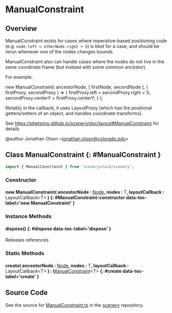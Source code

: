 # ManualConstraint

## Overview

ManualConstraint exists for cases where imperative-based positioning code (e.g. `node.left = otherNode.right + 5`)
is best for a case, and should be rerun whenever one of the nodes changes bounds.

ManualConstraint also can handle cases where the nodes do not live in the same coordinate frame (but instead with
some common ancestor).

For example:

new ManualConstraint( ancestorNode, [ firstNode, secondNode ], ( firstProxy, secondProxy ) =&gt; {
  firstProxy.left = secondProxy.right + 5;
  secondProxy.centerY = firstProxy.centerY;
} );

Notably in the callback, it uses LayoutProxy (which has the positional getters/setters of an object, and handles
coordinate transforms).

See https://phetsims.github.io/scenery/doc/layout#ManualConstraint for details

@author Jonathan Olson &lt;jonathan.olson@colorado.edu&gt;

## Class ManualConstraint {: #ManualConstraint }


```js
import { ManualConstraint } from 'scenerystack/scenery';
```
### Constructor

#### new ManualConstraint( ancestorNode : <span style="font-weight: 400;">[Node](../scenery/Node.md)</span>, nodes : <span style="font-weight: 400;">T</span>, layoutCallback : <span style="font-weight: 400;">LayoutCallback&lt;T&gt;</span> ) {: #ManualConstraint-constructor data-toc-label='new ManualConstraint' }

### Instance Methods

#### dispose() {: #dispose data-toc-label='dispose' }

Releases references

### Static Methods

#### create( ancestorNode : <span style="font-weight: 400;">[Node](../scenery/Node.md)</span>, nodes : <span style="font-weight: 400;">T</span>, layoutCallback : <span style="font-weight: 400;">LayoutCallback&lt;T&gt;</span> ) : <span style="font-weight: 400;">[ManualConstraint](../scenery/ManualConstraint.md)&lt;T&gt;</span> {: #create data-toc-label='create' }



## Source Code

See the source for [ManualConstraint.ts](https://github.com/phetsims/scenery/blob/main/js/layout/constraints/ManualConstraint.ts) in the [scenery](https://github.com/phetsims/scenery) repository.
